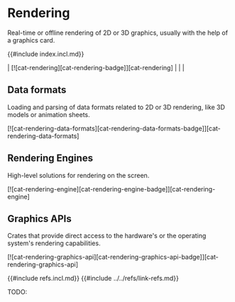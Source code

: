 # Rendering

Real-time or offline rendering of 2D or 3D graphics, usually with the help of a graphics card.

{{#include index.incl.md}}

| [![cat-rendering][cat-rendering-badge]][cat-rendering] | | |

## Data formats

Loading and parsing of data formats related to 2D or 3D rendering, like 3D models or animation sheets.

[![cat-rendering-data-formats][cat-rendering-data-formats-badge]][cat-rendering-data-formats]

## Rendering Engines

High-level solutions for rendering on the screen.

[![cat-rendering-engine][cat-rendering-engine-badge]][cat-rendering-engine]

## Graphics APIs

Crates that provide direct access to the hardware's or the operating system's rendering capabilities.

[![cat-rendering-graphics-api][cat-rendering-graphics-api-badge]][cat-rendering-graphics-api]

{{#include refs.incl.md}}
{{#include ../../refs/link-refs.md}}
<div class="hidden">
TODO:
</div>
